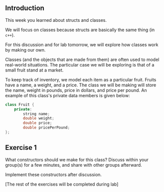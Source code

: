 Introduction
---

This week you learned about structs and classes.

We will focus on classes because structs are basically the same thing (in `c++`).

For this discussion and for lab tomorrow, we will explore how classes work by making our own.

Classes (and the objects that are made from them) are often used to model real-world situations.
The particular case we will be exploring is that of a small fruit stand at a market.

To keep track of inventory, we model each item as a particular fruit.
Fruits have a name, a weight, and a price.
The class we will be making will store the name, weight in pounds, price in dollars, and price per pound.
An example of this class's private data members is given below:

```c++
class Fruit {
    private:
        string name;
        double weight;
        double price;
        double pricePerPound;
};
```

Exercise 1
---

What constructors should we make for this class?
Discuss within your group(s) for a few minutes, and share with other groups afterward.

Implement these constructors after discussion.

[The rest of the exercises will be completed during lab]
